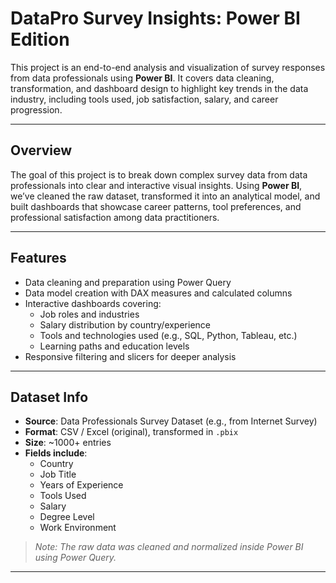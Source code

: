 # DataPro Survey Insights: Power BI Edition

This project is an end-to-end analysis and visualization of survey responses from data professionals using **Power BI**. It covers data cleaning, transformation, and dashboard design to highlight key trends in the data industry, including tools used, job satisfaction, salary, and career progression.

---

## Overview

The goal of this project is to break down complex survey data from data professionals into clear and interactive visual insights. Using **Power BI**, we’ve cleaned the raw dataset, transformed it into an analytical model, and built dashboards that showcase career patterns, tool preferences, and professional satisfaction among data practitioners.

---

##  Features

- Data cleaning and preparation using Power Query
- Data model creation with DAX measures and calculated columns
- Interactive dashboards covering:
  - Job roles and industries
  - Salary distribution by country/experience
  - Tools and technologies used (e.g., SQL, Python, Tableau, etc.)
  - Learning paths and education levels
- Responsive filtering and slicers for deeper analysis

---

## Dataset Info

- **Source**: Data Professionals Survey Dataset (e.g., from Internet Survey)  
- **Format**: CSV / Excel (original), transformed in `.pbix`
- **Size**: ~1000+ entries
- **Fields include**:  
  - Country  
  - Job Title  
  - Years of Experience  
  - Tools Used  
  - Salary  
  - Degree Level  
  - Work Environment

> *Note: The raw data was cleaned and normalized inside Power BI using Power Query.*

---


